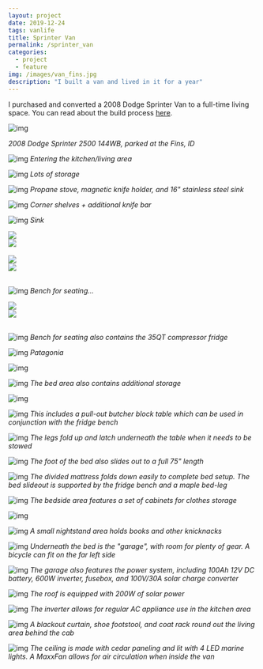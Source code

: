 ```yaml
---
layout: project
date: 2019-12-24
tags: vanlife
title: Sprinter Van
permalink: /sprinter_van
categories:
  - project
  - feature
img: /images/van_fins.jpg
description: "I built a van and lived in it for a year"
---
```


I purchased and converted a 2008 Dodge Sprinter Van to a full-time living space. You can read about the build process [here](/tag/vanlife).

![img](/images/van/van_fins_lg.jpg)

_2008 Dodge Sprinter 2500 144WB, parked at the Fins, ID_

![img](/images/van/kitchen/kitchen1.jpg)
_Entering the kitchen/living area_

![img](/images/van/xtra/kitchen-open.jpg)
_Lots of storage_

![img](/images/van/kitchen/kitchen0.jpg)
_Propane stove, magnetic knife holder, and 16" stainless steel sink_

![img](/images/van/kitchen/kitchen3.jpg)
_Corner shelves + additional knife bar_

![img](/images/van/kitchen/sink3.jpg)
_Sink_

<div class='row'>
<div class='column'>
<img src='images/van/xtra/overhead-closed.jpg' />
</div>
<div class='column'>
<img src='/images/van/xtra/overhead-open.jpg' />
</div>
</div>

<br />

<div class='row-left'>
<div class='column'>
<img src='/images/van/kitchen/mirror2.jpg' />
</div>
<div class='column'>
<img src='/images/van/kitchen/mirror3.jpg' />
</div>
</div>

<br />

![img](/images/van/kitchen/fridge1.jpg)
_Bench for seating..._

<div class='row'>
<div class='column'>
<img src='/images/van/kitchen/ottoman4.jpg' />
</div>
<div class='column'>
<img src='/images/van/kitchen/ottoman.jpg' />
</div>
</div>
<br />

![img](/images/van/kitchen/fridge3.jpg)
_Bench for seating also contains the 35QT compressor fridge_

![img](/images/van/kitchen/fridge2.jpg)
_Patagonia_

![img](/images/van/kitchen/fridge4.jpg)

![img](/images/van/xtra/bed-closed.jpg)
_The bed area also contains additional storage_

![img](/images/van/furniture/bed-final.jpg)

![img](/images/van/kitchen/fridge5.jpg)
_This includes a pull-out butcher block table which can be used in conjunction with the fridge bench_

![img](/images/van/furniture/table-legs-under.jpg)
_The legs fold up and latch underneath the table when it needs to be stowed_

![img](/images/van/bed/finished-open.jpg)
_The foot of the bed also slides out to a full 75" length_

![img](/images/van/bed/finished.jpg)
_The divided mattress folds down easily to complete bed setup. The bed slideout is supported by the fridge bench and a maple bed-leg_

![img](/images/van/xtra/bedside-closed.jpg)
_The bedside area features a set of cabinets for clothes storage_

![img](/images/van/furniture/cabinet-open.jpg)

![img](/images/van/furniture/bookshelf.jpg)
_A small nightstand area holds books and other knicknacks_

![img](/images/van/xtra/rear.jpg)
_Underneath the bed is the "garage", with room for plenty of gear. A bicycle can fit on the far left side_

![img](/images/van/electricity/battery2.jpg)
_The garage also features the power system, including 100Ah 12V DC battery, 600W inverter, fusebox, and 100V/30A solar charge converter_

![img](/images/van/electricity/solar2.jpg)
_The roof is equipped with 200W of solar power_

![img](/images/van/electricity/inverter.jpg)
_The inverter allows for regular AC appliance use in the kitchen area_

![img](/images/van/xtra/front.jpg)
_A blackout curtain, shoe footstool, and coat rack round out the living area behind the cab_

![img](/images/van/ceiling/ceiling-finished2.jpg)
_The ceiling is made with cedar paneling and lit with 4 LED marine lights. A MaxxFan allows for air circulation when inside the van_
